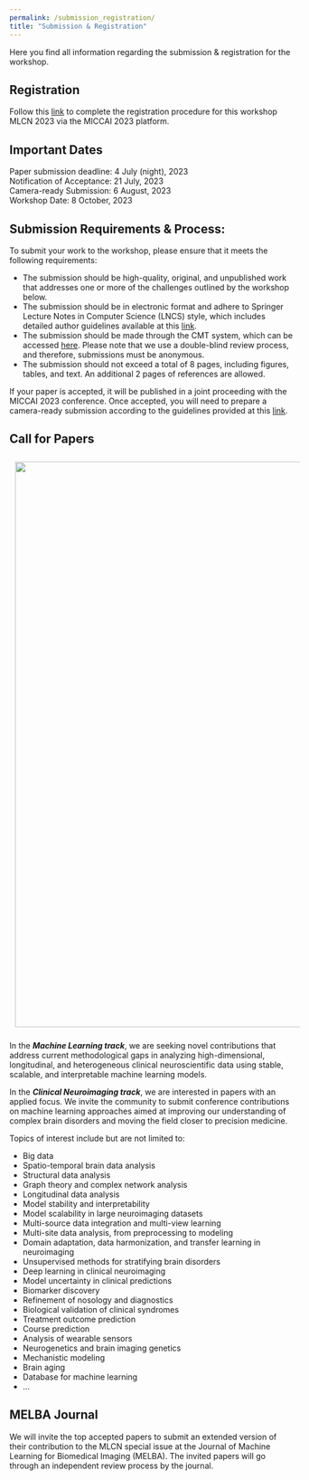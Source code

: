 ```yaml
---
permalink: /submission_registration/
title: "Submission & Registration"
---
```


Here you find all information regarding the submission & registration for the workshop.


## Registration

Follow this [link](https://conferences.miccai.org/2023/en/REGISTRATION.html) to complete the registration procedure for this workshop MLCN 2023 via the MICCAI 2023 platform.

## Important Dates

Paper submission deadline: 4 July (night), 2023
<br>
Notification of Acceptance: 21 July, 2023
<br>
Camera-ready Submission: 6 August, 2023
<br>
Workshop Date: 8 October, 2023
<br>

## Submission Requirements & Process:

To submit your work to the workshop, please ensure that it meets the following requirements:
<ul>
    <li>The submission should be high-quality, original, and unpublished work that addresses one or more of the challenges outlined by the workshop below.</li>
    <li>The submission should be in electronic format and adhere to Springer Lecture Notes in Computer Science (LNCS) style, which includes detailed author guidelines available at this <a href="https://conferences.miccai.org/2023/en/PAPER-SUBMISSION-AND-REBUTTAL-GUIDELINES.html#manuscriptpreparation">link</a>.</li>
    <li>The submission should be made through the CMT system, which can be accessed <a href="https://cmt3.research.microsoft.com/MLCN2023">here</a>. Please note that we use a double-blind review process, and therefore, submissions must be anonymous.</li>
    <li>The submission should not exceed a total of 8 pages, including figures, tables, and text. An additional 2 pages of references are allowed.</li>
</ul>
<p>If your paper is accepted, it will be published in a joint proceeding with the MICCAI 2023 conference. Once accepted, you will need to prepare a camera-ready submission according to the guidelines provided at this <a href="https://mlcnworkshop.github.io/camera_ready">link</a>.</p>

## Call for Papers 

<img align="center" src="https://mlcnworkshop.github.io/images/pic3_PaperSubmissions_new.png" width="1000 px" style="padding: 10px">

In the ***Machine Learning track***, we are seeking novel contributions that address current methodological gaps in analyzing high-dimensional, longitudinal, and heterogeneous clinical neuroscientific data using stable, scalable, and interpretable machine learning models.

In the ***Clinical Neuroimaging track***, we are interested in papers with an applied focus. We invite the community to submit conference contributions on machine learning approaches aimed at improving our understanding of complex brain disorders and moving the field closer to precision medicine.

Topics of interest include but are not limited to:
<ul>
    <li>Big data</li>
    <li>Spatio-temporal brain data analysis</li>
    <li>Structural data analysis</li>
    <li>Graph theory and complex network analysis</li>
    <li>Longitudinal data analysis</li>
    <li>Model stability and interpretability</li>
    <li>Model scalability in large neuroimaging datasets</li>
    <li>Multi-source data integration and multi-view learning</li>
    <li>Multi-site data analysis, from preprocessing to modeling</li>
    <li>Domain adaptation, data harmonization, and transfer learning in neuroimaging</li>
    <li>Unsupervised methods for stratifying brain disorders</li>
    <li>Deep learning in clinical neuroimaging</li>
    <li>Model uncertainty in clinical predictions</li>
    <li>Biomarker discovery</li>
    <li>Refinement of nosology and diagnostics</li>
    <li>Biological validation of clinical syndromes</li>
    <li>Treatment outcome prediction</li>
    <li>Course prediction</li>
    <li>Analysis of wearable sensors</li>
    <li>Neurogenetics and brain imaging genetics</li>
    <li>Mechanistic modeling</li>
    <li>Brain aging</li>
    <li>Database for machine learning</li>
    <li>...</li>
</ul>

## MELBA Journal 
We will invite the top accepted papers to submit an extended version of their contribution to the MLCN special issue at the Journal of Machine Learning for Biomedical Imaging (MELBA). The invited papers will go through an independent review process by the journal.
